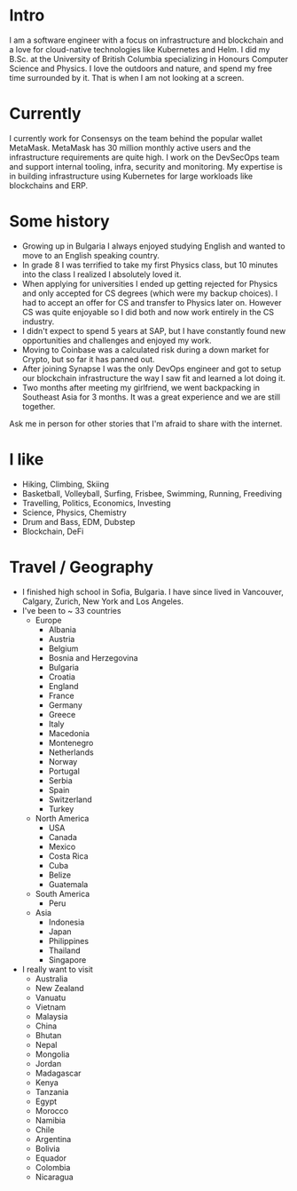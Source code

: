 # Intro

I am a software engineer with a focus on infrastructure and blockchain and a love for cloud-native technologies like Kubernetes and Helm. I did my B.Sc. at the University of British Columbia specializing in Honours Computer Science and Physics. I love the outdoors and nature, and spend my free time surrounded by it. That is when I am not looking at a screen.

# Currently

I currently work for Consensys on the team behind the popular wallet MetaMask. MetaMask has 30 million monthly active users and the infrastructure requirements are quite high. I work on the DevSecOps team and support internal tooling, infra, security and monitoring. My expertise is in building infrastructure using Kubernetes for large workloads like blockchains and ERP.

# Some history

- Growing up in Bulgaria I always enjoyed studying English and wanted to move to an English speaking country.
- In grade 8 I was terrified to take my first Physics class, but 10 minutes into the class I realized I absolutely loved it.
- When applying for universities I ended up getting rejected for Physics and only accepted for CS degrees (which were my backup choices). I had to accept an offer for CS and transfer to Physics later on. However CS was quite enjoyable so I did both and now work entirely in the CS industry.
- I didn't expect to spend 5 years at SAP, but I have constantly found new opportunities and challenges and enjoyed my work.
- Moving to Coinbase was a calculated risk during a down market for Crypto, but so far it has panned out.
- After joining Synapse I was the only DevOps engineer and got to setup our blockchain infrastructure the way I saw fit and learned a lot doing it.
- Two months after meeting my girlfriend, we went backpacking in Southeast Asia for 3 months. It was a great experience and we are still together.

Ask me in person for other stories that I'm afraid to share with the internet.

# I like
- Hiking, Climbing, Skiing
- Basketball, Volleyball, Surfing, Frisbee, Swimming, Running, Freediving
- Travelling, Politics, Economics, Investing
- Science, Physics, Chemistry
- Drum and Bass, EDM, Dubstep
- Blockchain, DeFi

# Travel / Geography

- I finished high school in Sofia, Bulgaria. I have since lived in Vancouver, Calgary, Zurich, New York and Los Angeles.
- I've been to ~ 33 countries 
  - Europe
    - Albania
    - Austria
    - Belgium
    - Bosnia and Herzegovina
    - Bulgaria
    - Croatia
    - England
    - France
    - Germany
    - Greece
    - Italy
    - Macedonia
    - Montenegro
    - Netherlands
    - Norway
    - Portugal
    - Serbia
    - Spain
    - Switzerland
    - Turkey
  - North America
    - USA
    - Canada
    - Mexico
    - Costa Rica
    - Cuba
    - Belize
    - Guatemala
  - South America
    - Peru
  - Asia
    - Indonesia
    - Japan
    - Philippines
    - Thailand
    - Singapore
- I really want to visit
  - Australia
  - New Zealand
  - Vanuatu
  - Vietnam
  - Malaysia
  - China
  - Bhutan
  - Nepal
  - Mongolia
  - Jordan
  - Madagascar
  - Kenya
  - Tanzania
  - Egypt
  - Morocco
  - Namibia
  - Chile
  - Argentina
  - Bolivia
  - Equador
  - Colombia
  - Nicaragua
